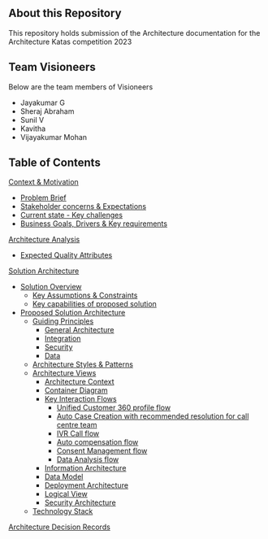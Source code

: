 ## About this Repository
This repository holds submission of the Architecture documentation for the Architecture Katas competition 2023

## Team Visioneers
Below are the team members of Visioneers
- Jayakumar G
- Sheraj Abraham
- Sunil V
- Kavitha 
- Vijayakumar Mohan

## Table of Contents

[Context & Motivation](1.context_and_motivation/README.md)

- [Problem Brief](1.context_and_motivation/README.md#problem-brief)
- [Stakeholder concerns & Expectations](1.context_and_motivation/README.md#stakeholder-concerns--expectations)
- [Current state - Key challenges](1.context_and_motivation/README.md#current-state-key-challenges)
- [Business Goals, Drivers & Key requirements](1.context_and_motivation/README.md#business-goals)

[Architecture Analysis](2.architecture_analysis/README.md#architecture-analysis)
- [Expected Quality Attributes](2.architecture_analysis/README.md#expected-quality-attributes)

[Solution Architecture](3.solution_architecture/README.md)
- [Solution Overview](3.solution_architecture/README.md#solution-overview)
  - [Key Assumptions & Constraints](3.solution_architecture/README.md#key-assumptions--constraints)
  - [Key capabilities of proposed solution](3.solution_architecture/README.md#key-capabilities-of-proposed-solution)
- [Proposed Solution Architecture](3.solution_architecture/README.md#proposed-solution-architecture)
  - [Guiding Principles](3.solution_architecture/README.md#guiding-principles)
    - [General Architecture](3.solution_architecture/README.md#general-architecture)
    - [Integration](3.solution_architecture/README.md#integration)
    - [Security](3.solution_architecture/README.md#security)
    - [Data](3.solution_architecture/README.md#data)
  - [Architecture Styles & Patterns](3.solution_architecture/README.md#architecture-styles--patterns)
  - [Architecture Views](3.solution_architecture/README.md#architecture-views)
    - [Architecture Context](3.solution_architecture/README.md#architecture-context)
    - [Container Diagram](3.solution_architecture/README.md#container-diagram)
    - [Key Interaction Flows](3.solution_architecture/README.md#key-interaction-flows)
      - [Unified Customer 360 profile flow](3.solution_architecture/README.md#unified-customer-360-profile-flow)
      - [Auto Case Creation with recommended resolution for call centre team](3.solution_architecture/README.md#auto-case-creation-with-recommended-resolution-for-call-centre-team)
      - [IVR Call flow](3.solution_architecture/README.md#ivr-call-flow)
      - [Auto compensation flow](3.solution_architecture/README.md#auto-compensation-flow)
      - [Consent Management flow](3.solution_architecture/README.md#consent-management-flow)
      - [Data Analysis flow](3.solution_architecture/README.md#data-analysis-flow)
    - [Information Architecture](3.solution_architecture/README.md#information-architecture)
    - [Data Model](3.solution_architecture/README.md#data-model)
    - [Deployment Architecture](3.solution_architecture/README.md#deployment-architecture)
    - [Logical View](3.solution_architecture/README.md#logical-view)
    - [Security Architecture](3.solution_architecture/README.md#security-architecture)
  - [Technology Stack](3.solution_architecture/README.md#technical-stack)
  
[Architecture Decision Records](3.solution_architecture/README.md#architecture-decision-records-adrs)




